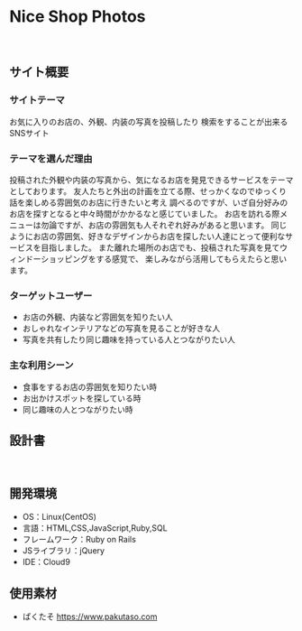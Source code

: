 # Nice Shop Photos
​
## サイト概要
### サイトテーマ
お気に入りのお店の、外観、内装の写真を投稿したり
検索をすることが出来るSNSサイト
​
### テーマを選んだ理由
投稿された外観や内装の写真から、気になるお店を発見できるサービスをテーマとしております。
友人たちと外出の計画を立てる際、せっかくなのでゆっくり話を楽しめる雰囲気のお店に行きたいと考え
調べるのですが、いざ自分好みのお店を探すとなると中々時間がかかるなと感じていました。
お店を訪れる際メニューは勿論ですが、お店の雰囲気も人それぞれ好みがあると思います。
同じようにお店の雰囲気、好きなデザインからお店を探したい人達にとって便利なサービスを目指しました。
また離れた場所のお店でも、投稿された写真を見てウィンドーショッピングをする感覚で、
楽しみながら活用してもらえたらと思います。
​
### ターゲットユーザー
- お店の外観、内装など雰囲気を知りたい人
- おしゃれなインテリアなどの写真を見ることが好きな人
- 写真を共有したり同じ趣味を持っている人とつながりたい人
​
### 主な利用シーン
- 食事をするお店の雰囲気を知りたい時
- お出かけスポットを探している時
- 同じ趣味の人とつながりたい時
​
## 設計書
<!--テーマを設定・提出する時点では不要です-->
​
## 開発環境
- OS：Linux(CentOS)
- 言語：HTML,CSS,JavaScript,Ruby,SQL
- フレームワーク：Ruby on Rails
- JSライブラリ：jQuery
- IDE：Cloud9
​
## 使用素材
- ぱくたそ https://www.pakutaso.com
